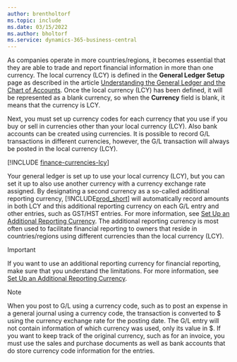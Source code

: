 ```yaml
---
author: brentholtorf
ms.topic: include
ms.date: 03/15/2022
ms.author: bholtorf
ms.service: dynamics-365-business-central
---
```

As companies operate in more countries/regions, it becomes essential that they are able to trade and report financial information in more than one currency. The local currency (LCY) is defined in the **General Ledger Setup** page as described in the article [Understanding the General Ledger and the Chart of Accounts](../finance-general-ledger.md). Once the local currency (LCY) has been defined, it will be represented as a blank currency, so when the **Currency** field is blank, it means that the currency is LCY.  

Next, you must set up currency codes for each currency that you use if you buy or sell in currencies other than your local currency (LCY). Also bank accounts can be created using currencies. It is possible to record G/L transactions in different currencies, however, the G/L transaction will always be posted in the local currency (LCY).

[!INCLUDE [finance-currencies-lcy](finance-currencies-lcy-note.md)]

Your general ledger is set up to use your local currency (LCY), but you can set it up to also use another currency with a currency exchange rate assigned. By designating a second currency as a so-called additional reporting currency, [!INCLUDE[prod_short](prod_short.md)] will automatically record amounts in both LCY and this additional reporting currency on each G/L entry and other entries, such as GST/HST entries. For more information, see [Set Up an Additional Reporting Currency](../finance-how-setup-additional-currencies.md). The additional reporting currency is most often used to facilitate financial reporting to owners that reside in countries/regions using different currencies than the local currency (LCY).  

> [!IMPORTANT]
> If you want to use an additional reporting currency for financial reporting, make sure that you understand the limitations. For more information, see [Set Up an Additional Reporting Currency](../finance-how-setup-additional-currencies.md).

> [!NOTE]  
> When you post to G/L using a currency code, such as to post an expense in a general journal using a currency code, the transaction is converted to $ using the currency exchange rate for the posting date. The G/L entry will not contain information of which currency was used, only its value in $. If you want to keep track of the original currency, such as for an invoice, you must use the sales and purchase documents as well as bank accounts that do store currency code information for the entries.
